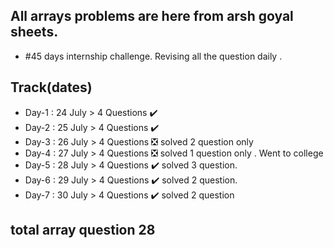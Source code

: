 ## All arrays problems are here from arsh goyal sheets. 
- #45 days internship challenge. Revising all the question daily .
## Track(dates)
- Day-1 : 24 July > 4 Questions ✔️
- Day-2 : 25 July > 4 Questions ✔️
- Day-3 : 26 July > 4 Questions ❎ solved 2 question only 
- Day-4 : 27 July > 4 Questions ❎ solved 1 question only . Went to college
- Day-5 : 28 July > 4 Questions ✔️ solved 3 question. 
- Day-6 : 29 July > 4 Questions ✔️ solved 2 question.
- Day-7 : 30 July > 4 Questions ✔️ solved 2 question
## total array question 28  
